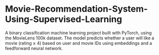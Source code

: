 # Movie-Recommendation-System-Using-Supervised-Learning
A binary classification machine learning project built with PyTorch, using the MovieLens 100k dataset. The model predicts whether a user will like a movie (rating ≥ 4) based on user and movie IDs using embeddings and a feedforward neural network.
